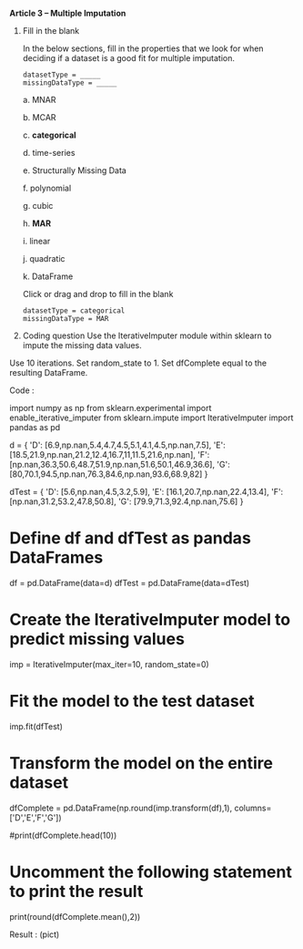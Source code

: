 **Article 3 – Multiple Imputation**

1.  Fill in the blank

    In the below sections, fill in the properties that we look for when deciding if a dataset is a good fit for multiple imputation.

        datasetType = _____
        missingDataType = _____

    a.  MNAR
    
    b.  MCAR
    
    c.  **categorical**
    
    d.  time-series
    
    e.  Structurally Missing Data
    
    f.  polynomial
    
    g.  cubic
    
    h.  **MAR**
    
    i.  linear
    
    j.  quadratic
    
    k.  DataFrame

    Click or drag and drop to fill in the blank

        datasetType = categorical
        missingDataType = MAR

2. Coding question
Use the IterativeImputer module within sklearn to impute the missing data values.

Use 10 iterations.
Set random_state to 1.
Set dfComplete equal to the resulting DataFrame.

Code :

import numpy as np
from sklearn.experimental import enable_iterative_imputer
from sklearn.impute import IterativeImputer
import pandas as pd

d = {
    'D': [6.9,np.nan,5.4,4.7,4.5,5.1,4.1,4.5,np.nan,7.5],
    'E': [18.5,21.9,np.nan,21.2,12.4,16.7,11,11.5,21.6,np.nan],
    'F': [np.nan,36.3,50.6,48.7,51.9,np.nan,51.6,50.1,46.9,36.6],
    'G': [80,70.1,94.5,np.nan,76.3,84.6,np.nan,93.6,68.9,82]
}

dTest = {
    'D': [5.6,np.nan,4.5,3.2,5.9],
    'E': [16.1,20.7,np.nan,22.4,13.4],
    'F': [np.nan,31.2,53.2,47.8,50.8],
    'G': [79.9,71.3,92.4,np.nan,75.6]
}

# Define df and dfTest as pandas DataFrames 
df = pd.DataFrame(data=d)
dfTest = pd.DataFrame(data=dTest)

# Create the IterativeImputer model to predict missing values
imp = IterativeImputer(max_iter=10, random_state=0)
 
# Fit the model to the test dataset
imp.fit(dfTest)

# Transform the model on the entire dataset
dfComplete = pd.DataFrame(np.round(imp.transform(df),1), columns=['D','E','F','G'])
 
#print(dfComplete.head(10))


# Uncomment the following statement to print the result
print(round(dfComplete.mean(),2))

Result :
(pict)
